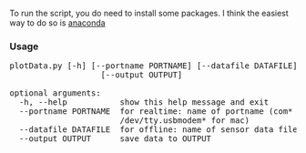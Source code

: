 
To run the script, you do need to install some packages. I think the easiest way to do so is [anaconda](http://continuum.io/downloads)
 

### Usage 

<pre>
plotData.py [-h] [--portname PORTNAME] [--datafile DATAFILE]
                   [--output OUTPUT]

optional arguments:
  -h, --help           show this help message and exit
  --portname PORTNAME  for realtime: name of portname (com* for windows or
                       /dev/tty.usbmodem* for mac)
  --datafile DATAFILE  for offline: name of sensor data file to plot3d from
  --output OUTPUT      save data to OUTPUT
</pre>


